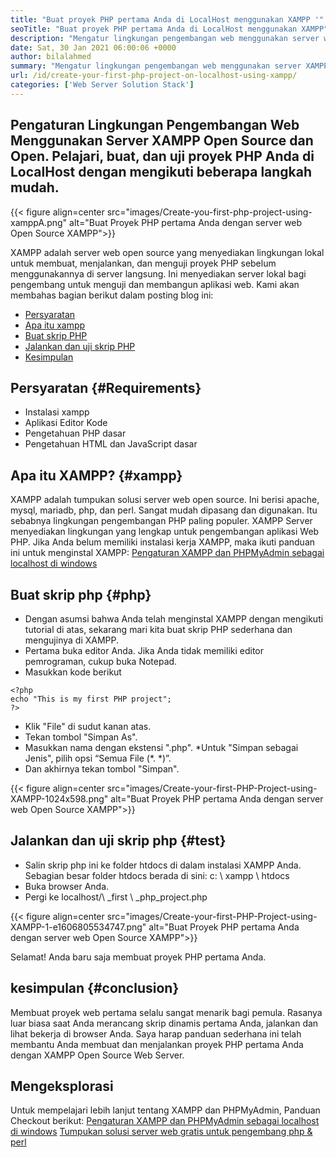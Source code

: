 ```yaml
---
title: "Buat proyek PHP pertama Anda di LocalHost menggunakan XAMPP '" 
seoTitle: "Buat proyek PHP pertama Anda di LocalHost menggunakan XAMPP" 
description: "Mengatur lingkungan pengembangan web menggunakan server web gratis dan open source XAMPP. Buat dan uji proyek PHP Anda di LocalHost dengan mengikuti beberapa langkah mudah." 
date: Sat, 30 Jan 2021 06:00:06 +0000
author: bilalahmed
summary: "Mengatur lingkungan pengembangan web menggunakan server XAMPP open source dan terbuka. Pelajari, buat, dan uji proyek PHP Anda di LocalHost dengan mengikuti beberapa langkah mudah." 
url: /id/create-your-first-php-project-on-localhost-using-xampp/
categories: ['Web Server Solution Stack']
---
```


## Pengaturan Lingkungan Pengembangan Web Menggunakan Server XAMPP Open Source dan Open. Pelajari, buat, dan uji proyek PHP Anda di LocalHost dengan mengikuti beberapa langkah mudah.

{{< figure align=center src="images/Create-you-first-php-project-using-xamppA.png" alt="Buat Proyek PHP pertama Anda dengan server web Open Source XAMPP">}}

XAMPP adalah server web open source yang menyediakan lingkungan lokal untuk membuat, menjalankan, dan menguji proyek PHP sebelum menggunakannya di server langsung. Ini menyediakan server lokal bagi pengembang untuk menguji dan membangun aplikasi web. Kami akan membahas bagian berikut dalam posting blog ini:
  * [Persyaratan][2]
  * [Apa itu xampp][3]
  * [Buat skrip PHP][4]
  * [Jalankan dan uji skrip PHP][5]
  * [Kesimpulan][6]

## Persyaratan {#Requirements}
  * Instalasi xampp
  * Aplikasi Editor Kode
  * Pengetahuan PHP dasar
  * Pengetahuan HTML dan JavaScript dasar

## Apa itu XAMPP? {#xampp}
XAMPP adalah tumpukan solusi server web open source. Ini berisi apache, mysql, mariadb, php, dan perl. Sangat mudah dipasang dan digunakan. Itu sebabnya lingkungan pengembangan PHP paling populer. XAMPP Server menyediakan lingkungan yang lengkap untuk pengembangan aplikasi Web PHP. Jika Anda belum memiliki instalasi kerja XAMPP, maka ikuti panduan ini untuk menginstal XAMPP:
[Pengaturan XAMPP dan PHPMyAdmin sebagai localhost di windows][7]

## Buat skrip php {#php}
  * Dengan asumsi bahwa Anda telah menginstal XAMPP dengan mengikuti tutorial di atas, sekarang mari kita buat skrip PHP sederhana dan mengujinya di XAMPP.
  * Pertama buka editor Anda. Jika Anda tidak memiliki editor pemrograman, cukup buka Notepad.
  * Masukkan kode berikut
```
<?php
echo "This is my first PHP project";
?>
```
  * Klik "File" di sudut kanan atas.
  * Tekan tombol "Simpan As".
  * Masukkan nama dengan ekstensi ".php".
  *Untuk "Simpan sebagai Jenis", pilih opsi “Semua File (\*. \*)”.
  * Dan akhirnya tekan tombol "Simpan".

{{< figure align=center src="images/Create-your-first-PHP-Project-using-XAMPP-1024x598.png" alt="Buat Proyek PHP pertama Anda dengan server web Open Source XAMPP">}}


## Jalankan dan uji skrip php {#test}
  * Salin skrip php ini ke folder htdocs di dalam instalasi XAMPP Anda. Sebagian besar folder htdocs berada di sini: c: \ xampp \ htdocs
  * Buka browser Anda.
  * Pergi ke localhost/\ _first \ _php_project.php

{{< figure align=center src="images/Create-your-first-PHP-Project-using-XAMPP-1-e1606805534747.png" alt="Buat Proyek PHP pertama Anda dengan server web Open Source XAMPP">}}

Selamat! Anda baru saja membuat proyek PHP pertama Anda.

## kesimpulan {#conclusion}
Membuat proyek web pertama selalu sangat menarik bagi pemula. Rasanya luar biasa saat Anda merancang skrip dinamis pertama Anda, jalankan dan lihat bekerja di browser Anda. Saya harap panduan sederhana ini telah membantu Anda membuat dan menjalankan proyek PHP pertama Anda dengan XAMPP Open Source Web Server.

## Mengeksplorasi
Untuk mempelajari lebih lanjut tentang XAMPP dan PHPMyAdmin, Panduan Checkout berikut:
[Pengaturan XAMPP dan PHPMyAdmin sebagai localhost di windows][7]
[Tumpukan solusi server web gratis untuk pengembang php & perl][1]

  
[1]: https://products.containerize.com/solution-stack/xampp
[2]: #requirements
[3]: #xampp
[4]: #php
[5]: #test
[6]: #conclusion
[7]: https://blog.containerize.com/database-management-software/how-to-setup-xampp-and-phpmyadmin-as-localhost-on-windows/
